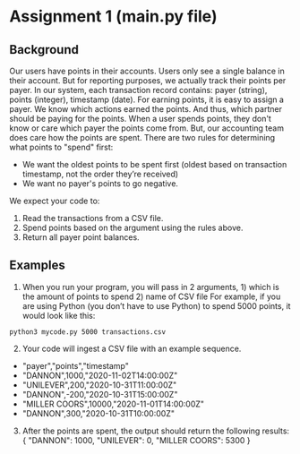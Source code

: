 # Assignment 1 (main.py file)
## Background
Our users have points in their accounts. Users only see a single balance in their account. But for reporting purposes, we actually track their
points per payer. In our system, each transaction record contains: payer (string), points (integer), timestamp (date).
For earning points, it is easy to assign a payer. We know which actions earned the points. And thus, which partner should be paying for the
points.
When a user spends points, they don't know or care which payer the points come from. But, our accounting team does care how the points are
spent. There are two rules for determining what points to "spend" first:
  - We want the oldest points to be spent first (oldest based on transaction timestamp, not the order they’re received)
  - We want no payer's points to go negative.
  
We expect your code to:
1. Read the transactions from a CSV file.
2. Spend points based on the argument using the rules above.
3. Return all payer point balances.

## Examples
1. When you run your program, you will pass in 2 arguments, 1) which is the amount of points to spend 2) name of CSV file
For example, if you are using Python (you don’t have to use Python) to spend 5000 points, it would look like this:

```python3 mycode.py 5000 transactions.csv```

2. Your code will ingest a CSV file with an example sequence.
- "payer","points","timestamp"
- "DANNON",1000,"2020-11-02T14:00:00Z"
- "UNILEVER",200,"2020-10-31T11:00:00Z"
- "DANNON",-200,"2020-10-31T15:00:00Z"
- "MILLER COORS",10000,"2020-11-01T14:00:00Z"
- "DANNON",300,"2020-10-31T10:00:00Z"

3. After the points are spent, the output should return the following results:
{
"DANNON": 1000,
"UNILEVER": 0,
"MILLER COORS": 5300
}
